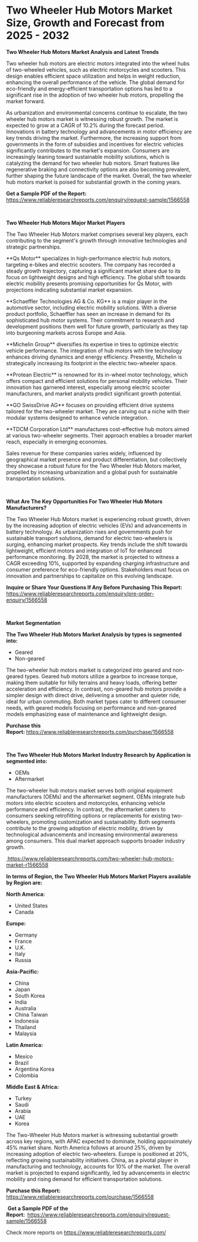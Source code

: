 <p><h1>Two Wheeler Hub Motors Market Size, Growth and Forecast from 2025 - 2032</h1></p><p><strong>Two Wheeler Hub Motors Market Analysis and Latest Trends</strong></p>
<p><p>Two wheeler hub motors are electric motors integrated into the wheel hubs of two-wheeled vehicles, such as electric motorcycles and scooters. This design enables efficient space utilization and helps in weight reduction, enhancing the overall performance of the vehicle. The global demand for eco-friendly and energy-efficient transportation options has led to a significant rise in the adoption of two wheeler hub motors, propelling the market forward.</p><p>As urbanization and environmental concerns continue to escalate, the two wheeler hub motors market is witnessing robust growth. The market is expected to grow at a CAGR of 10.2% during the forecast period. Innovations in battery technology and advancements in motor efficiency are key trends driving the market. Furthermore, the increasing support from governments in the form of subsidies and incentives for electric vehicles significantly contributes to the market's expansion. Consumers are increasingly leaning toward sustainable mobility solutions, which is catalyzing the demand for two wheeler hub motors. Smart features like regenerative braking and connectivity options are also becoming prevalent, further shaping the future landscape of the market. Overall, the two wheeler hub motors market is poised for substantial growth in the coming years.</p></p>
<p><strong>Get a Sample PDF of the Report:&nbsp;</strong> <a href="https://www.reliableresearchreports.com/enquiry/request-sample/1566558?utm_campaign=3265&utm_medium=2&utm_source=Github&utm_content=ia&utm_term=22032025&utm_id=two-wheeler-hub-motors">https://www.reliableresearchreports.com/enquiry/request-sample/1566558</a></p>
<p>&nbsp;</p>
<p><strong>Two Wheeler Hub Motors Major Market Players</strong></p>
<p><p>The Two Wheeler Hub Motors market comprises several key players, each contributing to the segment's growth through innovative technologies and strategic partnerships. </p><p>**Qs Motor** specializes in high-performance electric hub motors, targeting e-bikes and electric scooters. The company has recorded a steady growth trajectory, capturing a significant market share due to its focus on lightweight designs and high efficiency. The global shift towards electric mobility presents promising opportunities for Qs Motor, with projections indicating substantial market expansion.</p><p>**Schaeffler Technologies AG & Co. KG** is a major player in the automotive sector, including electric mobility solutions. With a diverse product portfolio, Schaeffler has seen an increase in demand for its sophisticated hub motor systems. Their commitment to research and development positions them well for future growth, particularly as they tap into burgeoning markets across Europe and Asia.</p><p>**Michelin Group** diversifies its expertise in tires to optimize electric vehicle performance. The integration of hub motors with tire technology enhances driving dynamics and energy efficiency. Presently, Michelin is strategically increasing its footprint in the electric two-wheeler space.</p><p>**Protean Electric** is renowned for its in-wheel motor technology, which offers compact and efficient solutions for personal mobility vehicles. Their innovation has garnered interest, especially among electric scooter manufacturers, and market analysts predict significant growth potential.</p><p>**GO SwissDrive AG** focuses on providing efficient drive systems tailored for the two-wheeler market. They are carving out a niche with their modular systems designed to enhance vehicle integration.</p><p>**TDCM Corporation Ltd** manufactures cost-effective hub motors aimed at various two-wheeler segments. Their approach enables a broader market reach, especially in emerging economies.</p><p>Sales revenue for these companies varies widely, influenced by geographical market presence and product differentiation, but collectively they showcase a robust future for the Two Wheeler Hub Motors market, propelled by increasing urbanization and a global push for sustainable transportation solutions.</p></p>
<p>&nbsp;</p>
<p><strong>What Are The Key Opportunities For Two Wheeler Hub Motors Manufacturers?</strong></p>
<p><p>The Two Wheeler Hub Motors market is experiencing robust growth, driven by the increasing adoption of electric vehicles (EVs) and advancements in battery technology. As urbanization rises and governments push for sustainable transport solutions, demand for electric two-wheelers is surging, enhancing market prospects. Key trends include the shift towards lightweight, efficient motors and integration of IoT for enhanced performance monitoring. By 2028, the market is projected to witness a CAGR exceeding 10%, supported by expanding charging infrastructure and consumer preference for eco-friendly options. Stakeholders must focus on innovation and partnerships to capitalize on this evolving landscape.</p></p>
<p><strong>Inquire or Share Your Questions If Any Before Purchasing This Report:</strong> <a href="https://www.reliableresearchreports.com/enquiry/pre-order-enquiry/1566558?utm_campaign=3265&utm_medium=2&utm_source=Github&utm_content=ia&utm_term=22032025&utm_id=two-wheeler-hub-motors">https://www.reliableresearchreports.com/enquiry/pre-order-enquiry/1566558</a></p>
<p>&nbsp;</p>
<p><strong>Market Segmentation</strong></p>
<p><strong>The Two Wheeler Hub Motors Market Analysis by types is segmented into:</strong></p>
<p><ul><li>Geared</li><li>Non-geared</li></ul></p>
<p><p>The two-wheeler hub motors market is categorized into geared and non-geared types. Geared hub motors utilize a gearbox to increase torque, making them suitable for hilly terrains and heavy loads, offering better acceleration and efficiency. In contrast, non-geared hub motors provide a simpler design with direct drive, delivering a smoother and quieter ride, ideal for urban commuting. Both market types cater to different consumer needs, with geared models focusing on performance and non-geared models emphasizing ease of maintenance and lightweight design.</p></p>
<p><strong>Purchase this Report:&nbsp;</strong><a href="https://www.reliableresearchreports.com/purchase/1566558?utm_campaign=3265&utm_medium=2&utm_source=Github&utm_content=ia&utm_term=22032025&utm_id=two-wheeler-hub-motors">https://www.reliableresearchreports.com/purchase/1566558</a></p>
<p>&nbsp;</p>
<p><strong>The Two Wheeler Hub Motors Market Industry Research by Application is segmented into:</strong></p>
<p><ul><li>OEMs</li><li>Aftermarket</li></ul></p>
<p><p>The two-wheeler hub motors market serves both original equipment manufacturers (OEMs) and the aftermarket segment. OEMs integrate hub motors into electric scooters and motorcycles, enhancing vehicle performance and efficiency. In contrast, the aftermarket caters to consumers seeking retrofitting options or replacements for existing two-wheelers, promoting customization and sustainability. Both segments contribute to the growing adoption of electric mobility, driven by technological advancements and increasing environmental awareness among consumers. This dual market approach supports broader industry growth.</p></p>
<p><a href="https://www.reliableresearchreports.com/two-wheeler-hub-motors-market-r1566558?utm_campaign=3265&utm_medium=2&utm_source=Github&utm_content=ia&utm_term=22032025&utm_id=two-wheeler-hub-motors">&nbsp;https://www.reliableresearchreports.com/two-wheeler-hub-motors-market-r1566558</a></p>
<p><strong>In terms of Region, the Two Wheeler Hub Motors Market Players available by Region are:</strong></p>
<p>
    <p> <strong> North America: </strong>
        <ul>
            <li>United States</li>
            <li>Canada</li>
        </ul>
        </p> 
    <p> <strong> Europe: </strong>
        <ul>
            <li>Germany</li>
            <li>France</li>
            <li>U.K.</li>
            <li>Italy</li>
            <li>Russia</li>
        </ul>
        </p> 
    <p> <strong> Asia-Pacific: </strong>
        <ul>
            <li>China</li>
            <li>Japan</li>
            <li>South Korea</li>
            <li>India</li>
            <li>Australia</li>
            <li>China Taiwan</li>
            <li>Indonesia</li>
            <li>Thailand</li>
            <li>Malaysia</li>
        </ul>
        </p> 
    <p> <strong> Latin America: </strong>
        <ul>
            <li>Mexico</li>
            <li>Brazil</li>
            <li>Argentina Korea</li>
            <li>Colombia</li>
        </ul>
        </p> 
    <p> <strong> Middle East & Africa: </strong>
        <ul>
            <li>Turkey</li>
            <li>Saudi</li>
            <li>Arabia</li>
            <li>UAE</li>
            <li>Korea</li>
        </ul>
    </p>
    </p>
<p><p>The Two-Wheeler Hub Motors market is witnessing substantial growth across key regions, with APAC expected to dominate, holding approximately 45% market share. North America follows at around 25%, driven by increasing adoption of electric two-wheelers. Europe is positioned at 20%, reflecting growing sustainability initiatives. China, as a pivotal player in manufacturing and technology, accounts for 10% of the market. The overall market is projected to expand significantly, led by advancements in electric mobility and rising demand for efficient transportation solutions.</p></p>
<p><strong>Purchase this Report: </strong><a href="https://www.reliableresearchreports.com/purchase/1566558?utm_campaign=3265&utm_medium=2&utm_source=Github&utm_content=ia&utm_term=22032025&utm_id=two-wheeler-hub-motors">https://www.reliableresearchreports.com/purchase/1566558</a></p>
<p>&nbsp;<strong>Get a Sample PDF of the Report:&nbsp;&nbsp;</strong><a href="https://www.reliableresearchreports.com/enquiry/request-sample/1566558?utm_campaign=3265&utm_medium=2&utm_source=Github&utm_content=ia&utm_term=22032025&utm_id=two-wheeler-hub-motors">https://www.reliableresearchreports.com/enquiry/request-sample/1566558</a></p>
<p><strong></strong></p>
<p>Check more reports on <a href="https://www.reliableresearchreports.com/?utm_campaign=3265&utm_medium=2&utm_source=Github&utm_content=ia&utm_term=22032025&utm_id=two-wheeler-hub-motors">https://www.reliableresearchreports.com/</a></p>